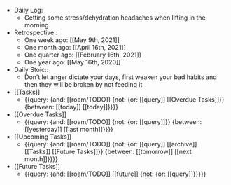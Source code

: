 - Daily Log:
    - Getting some stress/dehydration headaches when lifting in the morning
- Retrospective::
    - One week ago: [[May 9th, 2021]]
    - One month ago: [[April 16th, 2021]]
    - One quarter ago: [[February 16th, 2021]]
    - One year ago: [[May 16th, 2020]]
- Daily Stoic::
    - Don’t let anger dictate your days, first weaken your bad habits and then they will be broken by not feeding it
- [[Tasks]]
    - {{query: {and: [[roam/TODO]] {not: {or: [[query]] [[Overdue Tasks]]}} {between: [[today]] [[today]]}}}}
- [[Overdue Tasks]]
    - {{query: {and: [[roam/TODO]] {not: {or: [[query]]}} {between: [[yesterday]] [[last month]]}}}}
- [[Upcoming Tasks]]
    - {{query: {and: [[roam/TODO]] {not: {or: [[query]] [[archive]] [[Tasks]] [[Future Tasks]]}} {between: [[tomorrow]] [[next month]]}}}}
- [[Future Tasks]]
    - {{query: {and: [[roam/TODO]] [[future]] {not: {or: [[query]]}}}}}
